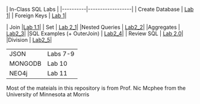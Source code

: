 





| In-Class SQL Labs           |
|----------|------------------|
|  Create Database | [Lab 1](inclass/Lab1)|
|  Foreign Keys | [Lab 1](inclass/Lab1)|


| Join |[Lab 1.1](Lab1_1)|
| Set | [Lab 2_1](Lab2_1)|
|Nested Queries | [Lab2_2](Lab2_2)|
|Aggregates | [Lab2_3](Lab2_3)|
|SQL Examples (+ OuterJoin) | [Lab2_4](Lab2_4)|
| Review SQL | [Lab 2.0](Lab2_0)|
|Division | [Lab2_5](Lab2_5)|


|         |      |
|---------|-----------|
| JSON    | Labs 7-9  |
| MONGODB | Lab 10    |
| NEO4j   | Lab 11    |





Most of the mateials in this repository is from Prof. Nic Mcphee from the University of Minnesota at Morris
